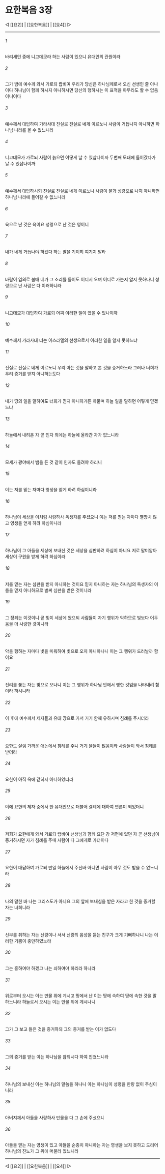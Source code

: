 # 요한복음 3장

◁ [[요2]] | [[요한복음]] | [[요4]] ▷
***

###### 1
바리새인 중에 니고데모라 하는 사람이 있으니 유대인의 관원이라

###### 2
그가 밤에 예수께 와서 가로되 랍비여 우리가 당신은 하나님께로서 오신 선생인 줄 아나이다 하나님이 함께 하시지 아니하시면 당신의 행하시는 이 표적을 아무라도 할 수 없음이니이다

###### 3
예수께서 대답하여 가라사대 진실로 진실로 네게 이르노니 사람이 거듭나지 아니하면 하나님 나라를 볼 수 없느니라

###### 4
니고데모가 가로되 사람이 늙으면 어떻게 날 수 있삽나이까 두번째 모태에 들어갔다가 날 수 있삽나이까

###### 5
예수께서 대답하시되 진실로 진실로 네게 이르노니 사람이 물과 성령으로 나지 아니하면 하나님 나라에 들어갈 수 없느니라

###### 6
육으로 난 것은 육이요 성령으로 난 것은 영이니

###### 7
내가 네게 거듭나야 하겠다 하는 말을 기이히 여기지 말라

###### 8
바람이 임의로 불매 네가 그 소리를 들어도 어디서 오며 어디로 가는지 알지 못하나니 성령으로 난 사람은 다 이러하니라

###### 9
니고데모가 대답하여 가로되 어찌 이러한 일이 있을 수 있나이까

###### 10
예수께서 가라사대 너는 이스라엘의 선생으로서 이러한 일을 알지 못하느냐

###### 11
진실로 진실로 네게 이르노니 우리 아는 것을 말하고 본 것을 증거하노라 그러나 너희가 우리 증거를 받지 아니하는도다

###### 12
내가 땅의 일을 말하여도 너희가 믿지 아니하거든 하물며 하늘 일을 말하면 어떻게 믿겠느냐

###### 13
하늘에서 내려온 자 곧 인자 외에는 하늘에 올라간 자가 없느니라

###### 14
모세가 광야에서 뱀을 든 것 같이 인자도 들려야 하리니

###### 15
이는 저를 믿는 자마다 영생을 얻게 하려 하심이니라

###### 16
하나님이 세상을 이처럼 사랑하사 독생자를 주셨으니 이는 저를 믿는 자마다 멸망치 않고 영생을 얻게 하려 하심이니라

###### 17
하나님이 그 아들을 세상에 보내신 것은 세상을 심판하려 하심이 아니요 저로 말미암아 세상이 구원을 받게 하려 하심이라

###### 18
저를 믿는 자는 심판을 받지 아니하는 것이요 믿지 아니하는 자는 하나님의 독생자의 이름을 믿지 아니하므로 벌써 심판을 받은 것이니라

###### 19
그 정죄는 이것이니 곧 빛이 세상에 왔으되 사람들이 자기 행위가 악하므로 빛보다 어두움을 더 사랑한 것이니라

###### 20
악을 행하는 자마다 빛을 미워하여 빛으로 오지 아니하나니 이는 그 행위가 드러날까 함이요

###### 21
진리를 쫓는 자는 빛으로 오나니 이는 그 행위가 하나님 안에서 행한 것임을 나타내려 함이라 하시니라

###### 22
이 후에 예수께서 제자들과 유대 땅으로 가서 거기 함께 유하시며 침례를 주시더라

###### 23
요한도 살렘 가까운 애논에서 침례를 주니 거기 물들이 많음이라 사람들이 와서 침례를 받더라

###### 24
요한이 아직 옥에 갇히지 아니하였더라

###### 25
이에 요한의 제자 중에서 한 유대인으로 더불어 결례에 대하여 변론이 되었더니

###### 26
저희가 요한에게 와서 가로되 랍비여 선생님과 함께 요단 강 저편에 있던 자 곧 선생님이 증거하시던 자가 침례를 주매 사람이 다 그에게로 가더이다

###### 27
요한이 대답하여 가로되 만일 하늘에서 주신바 아니면 사람이 아무 것도 받을 수 없느니라

###### 28
나의 말한 바 나는 그리스도가 아니요 그의 앞에 보내심을 받은 자라고 한 것을 증거할 자는 너희니라

###### 29
신부를 취하는 자는 신랑이나 서서 신랑의 음성을 듣는 친구가 크게 기뻐하나니 나는 이러한 기쁨이 충만하였노라

###### 30
그는 흥하여야 하겠고 나는 쇠하여야 하리라 하니라

###### 31
위로부터 오시는 이는 만물 위에 계시고 땅에서 난 이는 땅에 속하여 땅에 속한 것을 말하느니라 하늘로서 오시는 이는 만물 위에 계시나니

###### 32
그가 그 보고 들은 것을 증거하되 그의 증거를 받는 이가 없도다

###### 33
그의 증거를 받는 이는 하나님을 참되시다 하여 인쳤느니라

###### 34
하나님의 보내신 이는 하나님의 말씀을 하나니 이는 하나님이 성령을 한량 없이 주심이니라

###### 35
아버지께서 아들을 사랑하사 만물을 다 그 손에 주셨으니

###### 36
아들을 믿는 자는 영생이 있고 아들을 순종치 아니하는 자는 영생을 보지 못하고 도리어 하나님의 진노가 그 위에 머물러 있느니라

***
◁ [[요2]] | [[요한복음]] | [[요4]] ▷